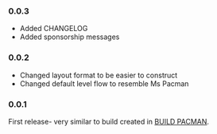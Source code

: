 
### 0.0.3

* Added CHANGELOG
* Added sponsorship messages

### 0.0.2

* Changed layout format to be easier to construct
* Changed default level flow to resemble Ms Pacman

### 0.0.1

First release- very similar to build created in [BUILD PACMAN](https://leanpub.com/buildpacman).
